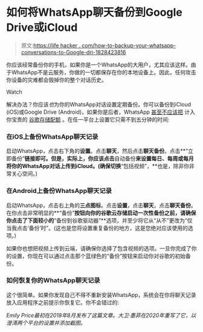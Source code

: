 # 如何将WhatsApp聊天备份到Google Drive或iCloud

> 原文:[https://life hacker . com/how-to-backup-your-whatsapp-conversations-to-Google-dri-1828423816](https://lifehacker.com/how-to-backup-your-whatsapp-conversations-to-google-dri-1828423816)

你应该经常备份你的手机，如果你是一个WhatsApp的大用户，尤其应该这样。由于WhatsApp不是云服务，你做的一切都保存在你的本地设备上。因此，任何攻击你设备的灾难都会毁掉你的整个对话历史。

Watch

解决办法？你应该*也*为你的WhatsApp对话设置定期备份。你可以备份到iCloud (iOS)或Google Drive (Android)，如果你是后者，WhatsApp [甚至不应该把](https://faq.whatsapp.com/android/chats/about-google-drive-backups/) 计入你宝贵的 [谷歌存储配额](https://lifehacker.com/how-to-manage-your-google-photos-or-move-them-somewhere-1845657549) 。在任一平台上设置它只需不到五分钟的时间:

### **在iOS上备份WhatsApp聊天记录**

启动WhatsApp，点击右下角的**设置**。点击**聊天**，然后点击**聊天备份**。点击**“立即备份”**链接即可。但是，实际上，你应该点击**自动备份**来设置每日、每周或每月将你的WhatsApp对话上传到iCloud。(确保切换**“包括视频”，**也是，除非你非常关心空间。)

### **在Android上备份WhatsApp聊天记录**

启动WhatsApp，点击右上角的**三点图标**。点击**设置**，点击**聊天**，点击**聊天备份**。在你点击非常明显的**“备份”**按钮向你的谷歌云存储启动一次性备份之前，请确保你点击了下面较小的**“备份到谷歌驱动器”**选项，并至少将它从“从不”更改为“仅当我点击‘备份’时”。(这也是您将设置重复备份的地方，这是您绝对应该使用的选项。)

如果你也想把视频上传到云端，请确保你选择了包含视频的选项。一旦你完成了你的设置，你现在可以通过点击那个蓝绿色的“备份”按钮来启动你对谷歌的初始备份。

### **如何恢复你的WhatsApp聊天记录**

这个很简单。如果你发现自己不得不重新安装WhatsApp，系统会在你将聊天记录放入应用程序之前提示你恢复它。你不会错过的:

*Emily Price最初在2018年8月发布了这篇文章。大卫·墨菲在2020年重写了它，以澄清两个平台的设置并添加截图。*